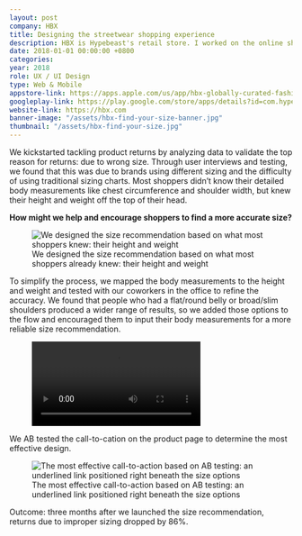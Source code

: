 ```yaml
---
layout: post
company: HBX
title: Designing the streetwear shopping experience
description: HBX is Hypebeast's retail store. I worked on the online shopping experience and fashion design, including a gesture-based browsing experience, size recommendation that reduced returns due to improper sizing by 86%, and collabs with Heron Preston and Reebok.
date: 2018-01-01 00:00:00 +0800
categories:
year: 2018
role: UX / UI Design
type: Web & Mobile
appstore-link: https://apps.apple.com/us/app/hbx-globally-curated-fashion/id895353739
googleplay-link: https://play.google.com/store/apps/details?id=com.hypebeast.store&hl=en
website-link: https://hbx.com
banner-image: "/assets/hbx-find-your-size-banner.jpg"
thumbnail: "/assets/hbx-find-your-size.jpg"
---
```


We kickstarted tackling product returns by analyzing data to validate the top reason for returns: due to wrong size. Through user interviews and testing, we found that this was due to brands using different sizing and the difficulty of using traditional sizing charts. Most shoppers didn’t know their detailed body measurements like chest circumference and shoulder width, but knew their height and weight off the top of their head.

**How might we help and encourage shoppers to find a more accurate size?**

<figure><div class="ratio-4x3"><img class="lazy" data-src="/assets/hbx-find-your-size-height-weight.jpg" alt="We designed the size recommendation based on what most shoppers knew: their height and weight"></div><figcaption>We designed the size recommendation based on what most shoppers already knew: their height and weight</figcaption></figure>
To simplify the process, we mapped the body measurements to the height and weight and tested with our coworkers in the office to refine the accuracy. We found that people who had a flat/round belly or broad/slim shoulders produced a wider range of results, so we added those options to the flow and encouraged them to input their body measurements for a more reliable size recommendation.

<figure>
	<div>
		<video class="lazy" autoplay loop>
			<source src="/assets/hbx-find-your-size.mp4" type="video/mp4">
		</video>
	</div>
</figure>

We AB tested the call-to-cation on the product page to determine the most effective design. 

<figure><div class="ratio-4x3"><img class="lazy" data-src="/assets/hbx-find-your-size-saved.jpg" alt="The most effective call-to-action based on AB testing: an underlined link positioned right beneath the size options"></div><figcaption>The most effective call-to-action based on AB testing: an underlined link positioned right beneath the size options</figcaption></figure>
Outcome: three months after we launched the size recommendation, returns due to improper sizing dropped by 86%.